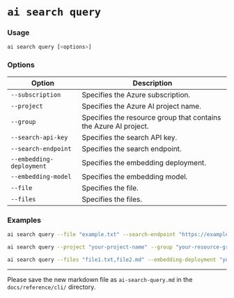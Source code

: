 # `ai search query`

### Usage
``` bash
ai search query [<options>]
```

### Options
| Option | Description |
| --- | --- |
| `--subscription` | Specifies the Azure subscription. |
| `--project` | Specifies the Azure AI project name. |
| `--group` | Specifies the resource group that contains the Azure AI project. |
| `--search-api-key` | Specifies the search API key. |
| `--search-endpoint` | Specifies the search endpoint. |
| `--embedding-deployment` | Specifies the embedding deployment. |
| `--embedding-model` | Specifies the embedding model. |
| `--file` | Specifies the file. |
| `--files` | Specifies the files. |

### Examples

``` bash title="Search for a query in the specified file"
ai search query --file "example.txt" --search-endpoint "https://example-search-endpoint" --search-api-key "your-api-key"
```
``` bash title="Search for a query using specific project and group"
ai search query --project "your-project-name" --group "your-resource-group" --search-endpoint "https://example-search-endpoint" --search-api-key "your-api-key"
```
``` bash title="Search for a query using multiple files"
ai search query --files "file1.txt,file2.md" --embedding-deployment "your-deployment" --embedding-model "your-model" --search-api-key "your-api-key" --search-endpoint "https://example-search-endpoint"
```

---

Please save the new markdown file as `ai-search-query.md` in the `docs/reference/cli/` directory.
